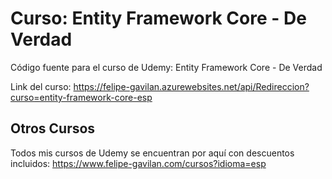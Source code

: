 # Curso: Entity Framework Core - De Verdad
Código fuente para el curso de Udemy: Entity Framework Core - De Verdad

Link del curso: https://felipe-gavilan.azurewebsites.net/api/Redireccion?curso=entity-framework-core-esp

## Otros Cursos

Todos mis cursos de Udemy se encuentran por aquí con descuentos incluidos: https://www.felipe-gavilan.com/cursos?idioma=esp
